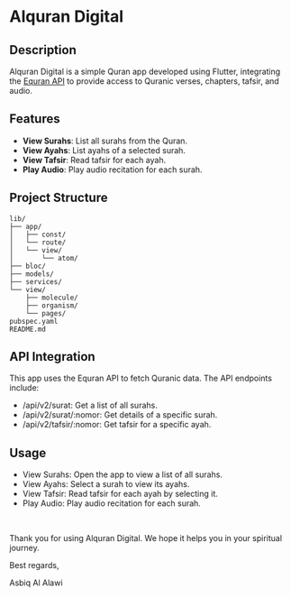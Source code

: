 # Alquran Digital

## Description
Alquran Digital is a simple Quran app developed using Flutter, integrating the [Equran API](https://equran.id/apidev/v2) to provide access to Quranic verses, chapters, tafsir, and audio.

## Features
- **View Surahs**: List all surahs from the Quran.
- **View Ayahs**: List ayahs of a selected surah.
- **View Tafsir**: Read tafsir for each ayah.
- **Play Audio**: Play audio recitation for each surah.

## Project Structure
```plaintext
lib/
├── app/
│   ├── const/
│   └── route/
│   └── view/
│       └── atom/
├── bloc/
├── models/
├── services/
└── view/
    ├── molecule/
    ├── organism/
    └── pages/
pubspec.yaml
README.md
```

## API Integration
This app uses the Equran API to fetch Quranic data. The API endpoints include:

- /api/v2/surat: Get a list of all surahs.
- /api/v2/surat/:nomor: Get details of a specific surah.
- /api/v2/tafsir/:nomor: Get tafsir for a specific ayah.

## Usage
- View Surahs: Open the app to view a list of all surahs.
- View Ayahs: Select a surah to view its ayahs.
- View Tafsir: Read tafsir for each ayah by selecting it.
- Play Audio: Play audio recitation for each surah.

<br>

Thank you for using Alquran Digital. We hope it helps you in your spiritual journey.

Best regards,

Asbiq Al Alawi
